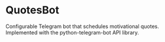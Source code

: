 # QuotesBot
Configurable Telegram bot that schedules motivational quotes. Implemented with the python-telegram-bot API library.
